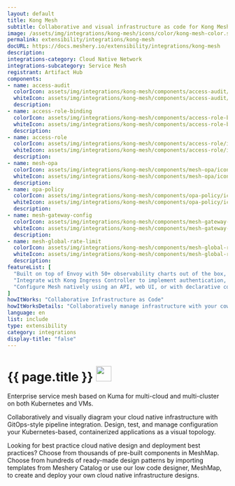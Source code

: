 ```yaml
---
layout: default
title: Kong Mesh
subtitle: Collaborative and visual infrastructure as code for Kong Mesh
image: /assets/img/integrations/kong-mesh/icons/color/kong-mesh-color.svg
permalink: extensibility/integrations/kong-mesh
docURL: https://docs.meshery.io/extensibility/integrations/kong-mesh
description: 
integrations-category: Cloud Native Network
integrations-subcategory: Service Mesh
registrant: Artifact Hub
components: 
- name: access-audit
  colorIcon: assets/img/integrations/kong-mesh/components/access-audit/icons/color/access-audit-color.svg
  whiteIcon: assets/img/integrations/kong-mesh/components/access-audit/icons/white/access-audit-white.svg
  description: 
- name: access-role-binding
  colorIcon: assets/img/integrations/kong-mesh/components/access-role-binding/icons/color/access-role-binding-color.svg
  whiteIcon: assets/img/integrations/kong-mesh/components/access-role-binding/icons/white/access-role-binding-white.svg
  description: 
- name: access-role
  colorIcon: assets/img/integrations/kong-mesh/components/access-role/icons/color/access-role-color.svg
  whiteIcon: assets/img/integrations/kong-mesh/components/access-role/icons/white/access-role-white.svg
  description: 
- name: mesh-opa
  colorIcon: assets/img/integrations/kong-mesh/components/mesh-opa/icons/color/mesh-opa-color.svg
  whiteIcon: assets/img/integrations/kong-mesh/components/mesh-opa/icons/white/mesh-opa-white.svg
  description: 
- name: opa-policy
  colorIcon: assets/img/integrations/kong-mesh/components/opa-policy/icons/color/opa-policy-color.svg
  whiteIcon: assets/img/integrations/kong-mesh/components/opa-policy/icons/white/opa-policy-white.svg
  description: 
- name: mesh-gateway-config
  colorIcon: assets/img/integrations/kong-mesh/components/mesh-gateway-config/icons/color/mesh-gateway-config-color.svg
  whiteIcon: assets/img/integrations/kong-mesh/components/mesh-gateway-config/icons/white/mesh-gateway-config-white.svg
  description: 
- name: mesh-global-rate-limit
  colorIcon: assets/img/integrations/kong-mesh/components/mesh-global-rate-limit/icons/color/mesh-global-rate-limit-color.svg
  whiteIcon: assets/img/integrations/kong-mesh/components/mesh-global-rate-limit/icons/white/mesh-global-rate-limit-white.svg
  description: 
featureList: [
  "Built on top of Envoy with 50+ observability charts out of the box, you can collect metrics, traces and logs of all L4-L7 traffic.",
  "Integrate with Kong Ingress Controller to implement authentication, transformations, and other functionalities across Kubernetes clusters with zero downtime.",
  "Configure Mesh natively using an API, web UI, or with declarative configuration to manage updates via your CI/CD pipelines."
]
howItWorks: "Collaborative Infrastructure as Code"
howItWorksDetails: "Collaboratively manage infrastructure with your coworkers synchronously sharing the same designs."
language: en
list: include
type: extensibility
category: integrations
display-title: "false"
---
```

<h1>{{ page.title }} <img src="{{ page.image }}" style="width: 35px; height: 35px;" /></h1>

<p>
Enterprise service mesh based on Kuma for multi-cloud and multi-cluster on both Kubernetes and VMs.
</p>
<p>
    Collaboratively and visually diagram your cloud native infrastructure with GitOps-style pipeline integration. Design, test, and manage configuration your Kubernetes-based, containerized applications as a visual topology.
</p>
<p>
    Looking for best practice cloud native design and deployment best practices? Choose from thousands of pre-built components in MeshMap. Choose from hundreds of ready-made design patterns by importing templates from Meshery Catalog or use our low code designer, MeshMap, to create and deploy your own cloud native infrastructure designs.
</p>
